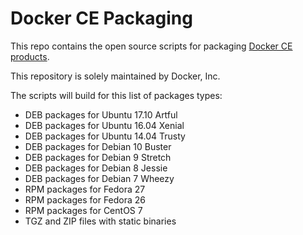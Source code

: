 # Docker CE Packaging

This repo contains the open source scripts for packaging
[Docker CE products](https://store.docker.com/search?offering=community&q=&type=edition).

This repository is solely maintained by Docker, Inc.

The scripts will build for this list of packages types:

* DEB packages for Ubuntu 17.10 Artful
* DEB packages for Ubuntu 16.04 Xenial
* DEB packages for Ubuntu 14.04 Trusty
* DEB packages for Debian 10 Buster
* DEB packages for Debian 9 Stretch
* DEB packages for Debian 8 Jessie
* DEB packages for Debian 7 Wheezy
* RPM packages for Fedora 27
* RPM packages for Fedora 26
* RPM packages for CentOS 7
* TGZ and ZIP files with static binaries
